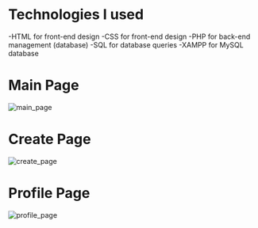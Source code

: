 # Technologies I used
-HTML for front-end design
-CSS for front-end design
-PHP for back-end management (database)
-SQL for database queries
-XAMPP for MySQL database

# Main Page
![main_page](https://imgur.com/2n4rlkf)

# Create Page
![create_page](https://imgur.com/2cZbOWP)

# Profile Page
![profile_page](https://imgur.com/qcIaaUh)
